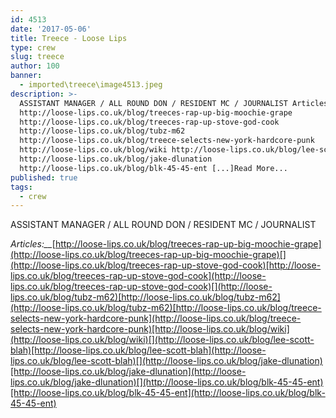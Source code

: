 ```yaml
---
id: 4513
date: '2017-05-06'
title: Treece - Loose Lips
type: crew
slug: treece
author: 100
banner:
  - imported\treece\image4513.jpeg
description: >-
  ASSISTANT MANAGER / ALL ROUND DON / RESIDENT MC / JOURNALIST Articles:
  http://loose-lips.co.uk/blog/treeces-rap-up-big-moochie-grape
  http://loose-lips.co.uk/blog/treeces-rap-up-stove-god-cook
  http://loose-lips.co.uk/blog/tubz-m62
  http://loose-lips.co.uk/blog/treece-selects-new-york-hardcore-punk
  http://loose-lips.co.uk/blog/wiki http://loose-lips.co.uk/blog/lee-scott-blah
  http://loose-lips.co.uk/blog/jake-dlunation
  http://loose-lips.co.uk/blog/blk-45-45-ent [...]Read More...
published: true
tags:
  - crew
---
```

ASSISTANT MANAGER / ALL ROUND DON / RESIDENT MC / JOURNALIST

_Articles:__[](http://loose-lips.co.uk/blog/treeces-rap-up-big-moochie-grape)_[http://loose-lips.co.uk/blog/treeces-rap-up-big-moochie-grape](http://loose-lips.co.uk/blog/treeces-rap-up-big-moochie-grape)[](http://loose-lips.co.uk/blog/treeces-rap-up-stove-god-cook)[http://loose-lips.co.uk/blog/treeces-rap-up-stove-god-cook](http://loose-lips.co.uk/blog/treeces-rap-up-stove-god-cook)[](http://loose-lips.co.uk/blog/tubz-m62)[http://loose-lips.co.uk/blog/tubz-m62](http://loose-lips.co.uk/blog/tubz-m62)[http://loose-lips.co.uk/blog/treece-selects-new-york-hardcore-punk](http://loose-lips.co.uk/blog/treece-selects-new-york-hardcore-punk)[http://loose-lips.co.uk/blog/wiki](http://loose-lips.co.uk/blog/wiki)[](http://loose-lips.co.uk/blog/lee-scott-blah)[http://loose-lips.co.uk/blog/lee-scott-blah](http://loose-lips.co.uk/blog/lee-scott-blah)[](http://loose-lips.co.uk/blog/jake-dlunation)[http://loose-lips.co.uk/blog/jake-dlunation](http://loose-lips.co.uk/blog/jake-dlunation)[](http://loose-lips.co.uk/blog/blk-45-45-ent)[http://loose-lips.co.uk/blog/blk-45-45-ent](http://loose-lips.co.uk/blog/blk-45-45-ent)